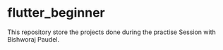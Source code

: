 # flutter_beginner
This repository store the projects done during the practise Session with Bishworaj Paudel.
